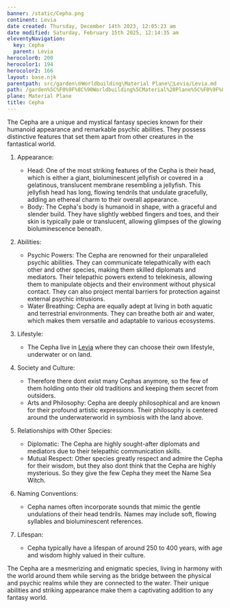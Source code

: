 ```yaml
---
banner: /static/Cepha.png
continent: Levia
date created: Thursday, December 14th 2023, 12:05:23 am
date modified: Saturday, February 15th 2025, 12:14:35 am
eleventyNavigation:
  key: Cepha
  parent: Levia
herocolor0: 200
herocolor1: 194
herocolor2: 166
layout: base.njk
parentpath: src/garden\🌐Worldbuilding\Material Plane\🌊Levia/Levia.md
path: /garden%5C%F0%9F%8C%90Worldbuilding%5CMaterial%20Plane%5C%F0%9F%8C%8ALevia%5CSpecial%20Species-Races/Cepha/
plane: Material Plane
title: Cepha
---
```


The Cepha are a unique and mystical fantasy species known for their humanoid appearance and remarkable psychic abilities. They possess distinctive features that set them apart from other creatures in the fantastical world. 

1. Appearance:
	
	- Head: One of the most striking features of the Cepha is their head, which is either a giant, bioluminescent jellyfish or covered in a gelatinous, translucent membrane resembling a jellyfish. This jellyfish head has long, flowing tendrils that undulate gracefully, adding an ethereal charm to their overall appearance.
	- Body: The Cepha's body is humanoid in shape, with a graceful and slender build. They have slightly webbed fingers and toes, and their skin is typically pale or translucent, allowing glimpses of the glowing bioluminescence beneath.

2. Abilities:
	
	- Psychic Powers: The Cepha are renowned for their unparalleled psychic abilities. They can communicate telepathically with each other and other species, making them skilled diplomats and mediators. Their telepathic powers extend to telekinesis, allowing them to manipulate objects and their environment without physical contact. They can also project mental barriers for protection against external psychic intrusions.
	- Water Breathing: Cepha are equally adept at living in both aquatic and terrestrial environments. They can breathe both air and water, which makes them versatile and adaptable to various ecosystems.

3. Lifestyle:
	
	- The Cepha live in [Levia](/garden/%F0%9F%8C%90Worldbuilding%5CMaterial%20Plane%5C%F0%9F%8C%8ALevia/Levia) where they can choose their own lifestyle, underwater or on land. 

4. Society and Culture:
	
	- Therefore there dont exist many Cephas anymore, so the few of them holding onto their old traditions and keeping them secret from outsiders.
	- Arts and Philosophy: Cepha are deeply philosophical and are known for their profound artistic expressions.  Their philosophy is centered around the underwaterworld in symbiosis with the land above.

5. Relationships with Other Species:
	
	- Diplomatic: The Cepha are highly sought-after diplomats and mediators due to their telepathic communication skills.
	- Mutual Respect: Other species greatly respect and admire the Cepha for their wisdom, but they also dont think that the Cepha are highly mysterious. So they give the few Cepha they meet the Name Sea Witch.

6. Naming Conventions:
	
	- Cepha names often incorporate sounds that mimic the gentle undulations of their head tendrils. Names may include soft, flowing syllables and bioluminescent references.

7. Lifespan:
	
	- Cepha typically have a lifespan of around 250 to 400 years, with age and wisdom highly valued in their culture.

The Cepha are a mesmerizing and enigmatic species, living in harmony with the world around them while serving as the bridge between the physical and psychic realms while they are connected to the water. Their unique abilities and striking appearance make them a captivating addition to any fantasy world.